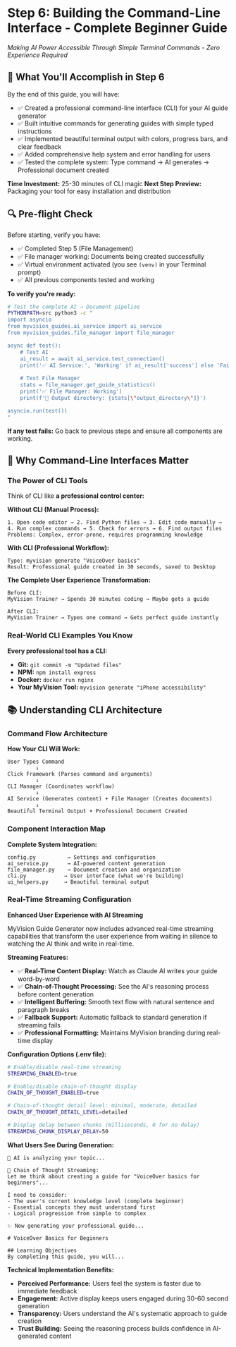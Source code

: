 # Step 6: Building the Command-Line Interface - Complete Beginner Guide
*Making AI Power Accessible Through Simple Terminal Commands - Zero Experience Required*

## 🎯 What You'll Accomplish in Step 6

By the end of this guide, you will have:
- ✅ Created a professional command-line interface (CLI) for your AI guide generator
- ✅ Built intuitive commands for generating guides with simple typed instructions
- ✅ Implemented beautiful terminal output with colors, progress bars, and clear feedback
- ✅ Added comprehensive help system and error handling for users
- ✅ Tested the complete system: Type command → AI generates → Professional document created

**Time Investment:** 25-30 minutes of CLI magic
**Next Step Preview:** Packaging your tool for easy installation and distribution

## 🔍 Pre-flight Check

Before starting, verify you have:
- ✅ Completed Step 5 (File Management)
- ✅ File manager working: Documents being created successfully
- ✅ Virtual environment activated (you see `(venv)` in your Terminal prompt)
- ✅ All previous components tested and working

**To verify you're ready:**
```bash
# Test the complete AI → Document pipeline
PYTHONPATH=src python3 -c "
import asyncio
from myvision_guides.ai_service import ai_service
from myvision_guides.file_manager import file_manager

async def test():
    # Test AI
    ai_result = await ai_service.test_connection()
    print('✅ AI Service:', 'Working' if ai_result['success'] else 'Failed')
    
    # Test File Manager
    stats = file_manager.get_guide_statistics()
    print('✅ File Manager: Working')
    print(f'📁 Output directory: {stats[\"output_directory\"]}')

asyncio.run(test())
"
```

**If any test fails:** Go back to previous steps and ensure all components are working.

## 🤔 Why Command-Line Interfaces Matter

### The Power of CLI Tools

Think of CLI like **a professional control center:**

**Without CLI (Manual Process):**
```
1. Open code editor → 2. Find Python files → 3. Edit code manually → 
4. Run complex commands → 5. Check for errors → 6. Find output files
Problems: Complex, error-prone, requires programming knowledge
```

**With CLI (Professional Workflow):**
```
Type: myvision generate "VoiceOver basics"
Result: Professional guide created in 30 seconds, saved to Desktop
```

**The Complete User Experience Transformation:**
```
Before CLI:
MyVision Trainer → Spends 30 minutes coding → Maybe gets a guide

After CLI:
MyVision Trainer → Types one command → Gets perfect guide instantly
```

### Real-World CLI Examples You Know

**Every professional tool has a CLI:**
- **Git:** `git commit -m "Updated files"`  
- **NPM:** `npm install express`
- **Docker:** `docker run nginx`
- **Your MyVision Tool:** `myvision generate "iPhone accessibility"`

## 📚 Understanding CLI Architecture

### Command Flow Architecture

**How Your CLI Will Work:**
```
User Types Command
         ↓
Click Framework (Parses command and arguments)
         ↓
CLI Manager (Coordinates workflow)
         ↓
AI Service (Generates content) + File Manager (Creates documents)
         ↓
Beautiful Terminal Output + Professional Document Created
```

### Component Interaction Map

**Complete System Integration:**
```
config.py          → Settings and configuration
ai_service.py      → AI-powered content generation  
file_manager.py    → Document creation and organization
cli.py            → User interface (what we're building)
ui_helpers.py     → Beautiful terminal output
```

### Real-Time Streaming Configuration

**Enhanced User Experience with AI Streaming**

MyVision Guide Generator now includes advanced real-time streaming capabilities that transform the user experience from waiting in silence to watching the AI think and write in real-time.

**Streaming Features:**
- ✅ **Real-Time Content Display:** Watch as Claude AI writes your guide word-by-word
- ✅ **Chain-of-Thought Processing:** See the AI's reasoning process before content generation
- ✅ **Intelligent Buffering:** Smooth text flow with natural sentence and paragraph breaks
- ✅ **Fallback Support:** Automatic fallback to standard generation if streaming fails
- ✅ **Professional Formatting:** Maintains MyVision branding during real-time display

**Configuration Options (.env file):**
```bash
# Enable/disable real-time streaming
STREAMING_ENABLED=true

# Enable/disable chain-of-thought display
CHAIN_OF_THOUGHT_ENABLED=true

# Chain-of-thought detail level: minimal, moderate, detailed
CHAIN_OF_THOUGHT_DETAIL_LEVEL=detailed

# Display delay between chunks (milliseconds, 0 for no delay)
STREAMING_CHUNK_DISPLAY_DELAY=50
```

**What Users See During Generation:**
```
🤖 AI is analyzing your topic...

💭 Chain of Thought Streaming:
Let me think about creating a guide for "VoiceOver basics for beginners"...

I need to consider:
- The user's current knowledge level (complete beginner)
- Essential concepts they must understand first
- Logical progression from simple to complex

✨ Now generating your professional guide...

# VoiceOver Basics for Beginners

## Learning Objectives
By completing this guide, you will...
```

**Technical Implementation Benefits:**
- **Perceived Performance:** Users feel the system is faster due to immediate feedback
- **Engagement:** Active display keeps users engaged during 30-60 second generation
- **Transparency:** Users understand the AI's systematic approach to guide creation
- **Trust Building:** Seeing the reasoning process builds confidence in AI-generated content